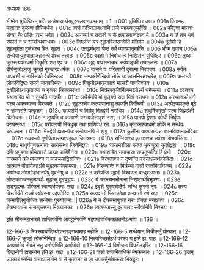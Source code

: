 अध्यायः 166

भीष्मेण युधिष्ठिरम् प्रति सन्धेयासन्धेयपुरुषलक्षणकथनम् ॥ 1 ॥
001	युधिष्ठिर उवाच 
001a	पितामह महाप्राज्ञ कुरूणां प्रीतिवर्धन ।
001c	प्रश्नं कञ्चित्प्रवक्ष्यामि तन्मे व्याख्यातुमर्हसि ॥
002a	कीदृशा मानवाः सेव्याः कैः प्रीतिः परमा भवेत् ।
002c	आयत्यां च तदात्वे च के क्षमास्तान्वदस्व मे ॥
003a	न हि तत्र धनं स्फीतं न च सम्बन्धिबान्धवाः ।
003c	तिष्ठन्ति यत्र सुहृदस्तिष्ठन्तीति मतिर्मम ॥
004a	दुर्लभो हि सुहृच्छ्रोता दुर्लभश्च हितः सुहृत् ।
004c	एतद्धर्मभृतां श्रेष्ठ सर्वं व्याख्यातुमर्हसि ॥
005	भीष्म उवाच 
005a	सन्धेयान्पुरुषान्राजन्नसन्धेयांश्च तत्त्वतः ।
005c	वदतो मे निबोध त्वं निखिलेन युधिष्ठिर ॥
006a	लुब्धः क्रूरस्त्यक्तधर्मा निकृतिः शठ एव च ।
006c	क्षुद्रः पापसमाचारः सर्वशङ्की तथाऽलसः ॥
007a	दीर्घसूत्रोऽनृजुः क्रुष्टो गुरुदारप्रधर्षकः ।
007c	व्यसने यः परित्यागी दुरात्मा निरपत्रपः ॥
008a	सर्वतः पापदर्शी च नास्तिको वेदनिन्दकः ।
008c	सम्प्रकीर्णेन्द्रियो लोके यः कालनिरतश्चरेत् ॥
009a	असभ्यो लोकविद्विष्टः समये चानवस्थितः ।
009c	पिशुनोऽथाकृतप्रज्ञो मत्सरी पापनिश्चयः ॥
010a	दुःशीलोऽथाकृतात्मा च नृशंसः कितवस्तथा ।
010c	मित्रैरपकृतिर्नित्यमटतेऽर्थं धनेप्सया ॥
011a	ददतश्च यथाशक्ति यो न तुष्यति मन्दधीः ।
011c	अधैर्यमपि यो युङ्क्ते सदा मित्रं नराधमः ॥
012a	अस्थानक्रोधनो यश्च अकस्माच्च विरज्यते ।
012c	सुहृदश्चैव कल्याणानाशु त्यजति किल्बिषी ॥
013a	अल्पेऽप्यपकृते मूढे न संस्मरति यत्कृतम् ।
013c	कार्यसेवी च मित्रेषु मित्रद्वेषी नराधिप ।
014a	शत्रुर्मित्रमुखो यश्च जिह्मप्रेक्षी विलोचनः ।
014c	न तुष्यति च कल्याणे यस्त्यजेत्तादृशं नरम् ॥
015a	पानपो द्वेषणः क्रोधी निर्घृणः परुषस्तथा ।
015c	परोपतापी मित्रध्रुक् तथा प्राणिवधे रतः ॥
016a	कृतघ्नश्चाधमो लोके न सन्धेयः कथञ्चन ।
016c	मित्रद्वेषी ह्यसन्धेयः सन्धेयानपि मे शृणु ॥
017a	कुलीना वाक्यसम्पन्ना ज्ञानविज्ञानकोविदाः ।
017c	रूपवन्तो गुणोपेतास्तथाऽलुब्धा जितश्रमाः ॥
018a	सन्मित्राश्च कृतज्ञाश्च सर्वज्ञा लोभवर्जिताः ।
018c	माधुर्यगुणसम्पन्नाः सत्यसन्धा जितेन्द्रियाः ॥
019a	व्यायामशीलाः सततं भृत्यपुत्राः कुलोद्वहाः ।
019c	दोषैः प्रमुक्ताः प्रथितास्ते ग्राह्याः पार्थिवैर्नराः ॥
020a	यथाशक्ति समाचाराः सम्प्रतुष्यन्ति हि प्रभो ।
020c	नास्थाने क्रोधवन्तश्च न चाकस्माद्विरागिणः ॥
021a	विरक्ताश्च न दुष्यन्ति मनसाऽप्यर्थकोविदाः ।
021c	आत्मानं पीडयित्वाऽपि सुहृत्कार्यपरायणाः ।
021e	विरज्यन्ति न मित्रेभ्यो वासो रक्तमिवाविकम् ॥
022a	दोषांश्च लोभमोहादीनर्थेषु युवतीषु च ।
022c	न दर्शयन्ति सुहृदो विश्वस्ता बन्धुवत्सलाः ॥
023a	लोष्टकाञ्चनतुल्यार्थाः सुहृत्सु दृढबुद्धयः ।
023c	ये चरन्त्यनभीमाना निसृष्टार्थविभूषणाः ।
023e	सङ्गृह्णन्तः परिजनं स्वाम्यर्थपरमाः सदा ॥
024a	ईदृशैः पुरुषश्रेष्ठैर्यः सन्धिं कुरुते नृपः ।
024c	तस्य विस्तीर्यते राज्यं ज्योत्स्ना ग्रहपतेरिव ॥
025a	सत्ववन्तो जितक्रोधा बलवन्तो रणे सदा ।
025c	जन्मशीलगुणोपेताः सन्धेयाः पुरुषोत्तमाः ||
026a	ये च दोषसमायुक्ता नराः प्रोक्ता मयाऽनघ ।
026c	तेषामप्यधमा राजन्कृतघ्ना मित्रघातकाः ।
026e	त्यक्तव्यास्तु दुराचाराः सर्वेषामिति निश्चयः ॥

इति श्रीमन्महाभारते शान्तिपर्वणि आपद्धर्मपर्वणि षट्षष्ट्यधिकशततमोऽध्यायः ॥ 166 ॥

12-166-3 मित्रस्यार्थादिभ्योऽन्तरङ्गत्वमाह नहीति ॥ 12-166-5 सन्धेयान् मित्रीकर्तुं योग्यान् ॥ 12-166-7 क्रुष्टो लोकनिन्दितः ॥ 12-166-10 नित्यमिच्छतेऽर्थं परस्य य इति झ. पाठः ॥ 12-166-12 कार्यार्थमेव सेवते नतु धर्मार्थमिति कार्यसेवी ॥ 12-166-14 विमोचनः विपरीतदृष्टिः ॥ 12-166-16 छिद्रान्वेषी ह्यसन्धेय इति झ. पाठः ॥ 12-166-21 वासो रक्तमिवाधिकं मेषकम्बलः ॥ 12-166-26 कृतम् उपकारं घ्नन्ति वाचाऽपलापेन वा ते कृतघ्नाः त एव उपकर्तुर्नाशकराः मित्रद्रुहः ।
